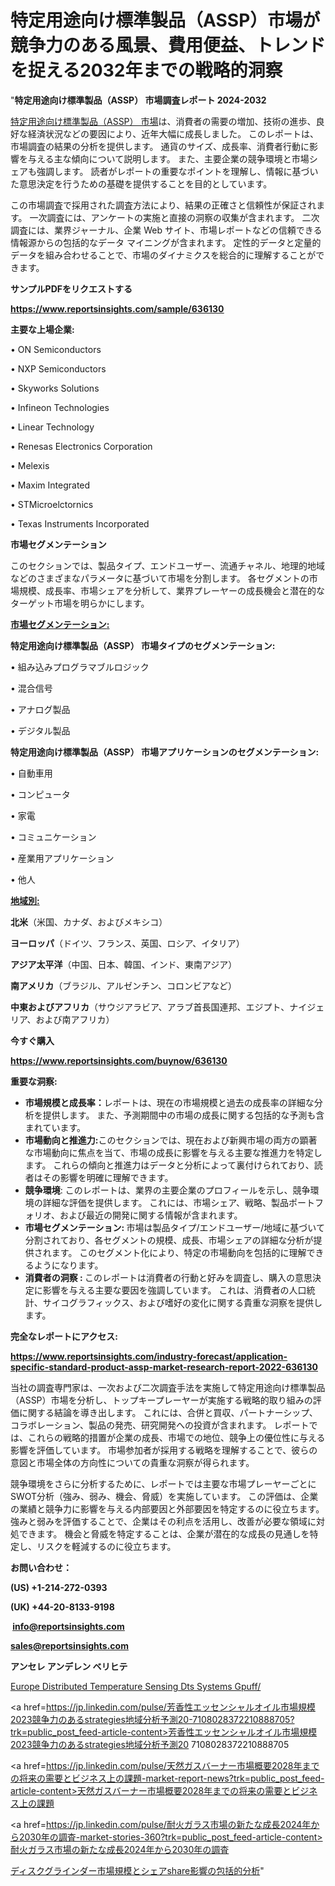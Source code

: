 # 特定用途向け標準製品（ASSP）市場が競争力のある風景、費用便益、トレンドを捉える2032年までの戦略的洞察

"<strong>特定用途向け標準製品（ASSP） 市場調査レポート 2024-2032</strong>

<a href=https://www.reportsinsights.com/sample/636130>特定用途向け標準製品（ASSP） 市場</a>は、消費者の需要の増加、技術の進歩、良好な経済状況などの要因により、近年大幅に成長しました。 このレポートは、市場調査の結果の分析を提供します。 通貨のサイズ、成長率、消費者行動に影響を与える主な傾向について説明します。 また、主要企業の競争環境と市場シェアも強調します。 読者がレポートの重要なポイントを理解し、情報に基づいた意思決定を行うための基礎を提供することを目的としています。

この市場調査で採用された調査方法により、結果の正確さと信頼性が保証されます。 一次調査には、アンケートの実施と直接の洞察の収集が含まれます。 二次調査には、業界ジャーナル、企業 Web サイト、市場レポートなどの信頼できる情報源からの包括的なデータ マイニングが含まれます。 定性的データと定量的データを組み合わせることで、市場のダイナミクスを総合的に理解することができます。

<strong><b>サンプルPDFをリクエストする</b></strong>

<a href=https://www.reportsinsights.com/sample/636130><strong><u>https://www.reportsinsights.com/sample/636130</u></strong></a>

<strong>主要な上場企業:</strong>

• ON Semiconductors

• NXP Semiconductors

• Skyworks Solutions

• Infineon Technologies

• Linear Technology

• Renesas Electronics Corporation

• Melexis

• Maxim Integrated

• STMicroelctornics

• Texas Instruments Incorporated

<strong>市場セグメンテーション</strong>

このセクションでは、製品タイプ、エンドユーザー、流通チャネル、地理的地域などのさまざまなパラメータに基づいて市場を分割します。 各セグメントの市場規模、成長率、市場シェアを分析して、業界プレーヤーの成長機会と潜在的なターゲット市場を明らかにします。

<strong><u>市場セグメンテーション</u></strong><strong><u>:</u></strong>

<strong>特定用途向け標準製品（ASSP） 市場タイプのセグメンテーション:</strong>

• 組み込みプログラマブルロジック

• 混合信号

• アナログ製品

• デジタル製品

<strong>特定用途向け標準製品（ASSP） 市場アプリケーションのセグメンテーション:</strong>

• 自動車用

• コンピュータ

• 家電

• コミュニケーション

• 産業用アプリケーション

• 他人

<strong><u>地域別</u></strong><strong><u>:</u></strong>

<strong>北米</strong>（米国、カナダ、およびメキシコ）

<strong>ヨーロッパ</strong>（ドイツ、フランス、英国、ロシア、イタリア）

<strong>アジア太平洋</strong>（中国、日本、韓国、インド、東南アジア）

<strong>南アメリカ</strong>（ブラジル、アルゼンチン、コロンビアなど）

<strong>中東およびアフリカ</strong>（サウジアラビア、アラブ首長国連邦、エジプト、ナイジェリア、および南アフリカ）

<strong>今すぐ購入</strong>

<a href=https://www.reportsinsights.com/buynow/636130><strong><u>https://www.reportsinsights.com/buynow/636130</u></strong></a>

<strong>重要な洞察:</strong>
<ul>
  <li><strong>市場規模と成長率：</strong>レポートは、現在の市場規模と過去の成長率の詳細な分析を提供します。 また、予測期間中の市場の成長に関する包括的な予測も含まれています。</li>
  <li><strong>市場動向と推進力:</strong>このセクションでは、現在および新興市場の両方の顕著な市場動向に焦点を当て、市場の成長に影響を与える主要な推進力を特定します。 これらの傾向と推進力はデータと分析によって裏付けられており、読者はその影響を明確に理解できます。</li>
  <li><strong>競争環境</strong>: このレポートは、業界の主要企業のプロフィールを示し、競争環境の詳細な評価を提供します。 これには、市場シェア、戦略、製品ポートフォリオ、および最近の開発に関する情報が含まれます。</li>
  <li><strong>市場セグメンテーション: </strong>市場は製品タイプ/エンドユーザー/地域に基づいて分割されており、各セグメントの規模、成長、市場シェアの詳細な分析が提供されます。 このセグメント化により、特定の市場動向を包括的に理解できるようになります。</li>
  <li><strong>消費者の洞察 : </strong>このレポートは消費者の行動と好みを調査し、購入の意思決定に影響を与える主要な要因を強調しています。 これは、消費者の人口統計、サイコグラフィックス、および嗜好の変化に関する貴重な洞察を提供します。</li>
</ul>
<strong>完全なレポートにアクセス:</strong>

<a href=https://www.reportsinsights.com/industry-forecast/application-specific-standard-product-assp-market-research-report-2022-636130><strong><u><b>https://www.reportsinsights.com/industry-forecast/application-specific-standard-product-assp-market-research-report-2022-636130</b></u></strong></a>

当社の調査専門家は、一次および二次調査手法を実施して特定用途向け標準製品（ASSP）市場を分析し、トップキープレーヤーが実施する戦略的取り組みの評価に関する結論を導き出します。 これには、合併と買収、パートナーシップ、コラボレーション、製品の発売、研究開発への投資が含まれます。 レポートでは、これらの戦略的措置が企業の成長、市場での地位、競争上の優位性に与える影響を評価しています。 市場参加者が採用する戦略を理解することで、彼らの意図と市場全体の方向性についての貴重な洞察が得られます。

競争環境をさらに分析するために、レポートでは主要な市場プレーヤーごとにSWOT分析（強み、弱み、機会、脅威）を実施しています。 この評価は、企業の業績と競争力に影響を与える内部要因と外部要因を特定するのに役立ちます。 強みと弱みを評価することで、企業はその利点を活用し、改善が必要な領域に対処できます。 機会と脅威を特定することは、企業が潜在的な成長の見通しを特定し、リスクを軽減するのに役立ちます。

<strong>お問い合わせ：</strong>

<strong>(US) +1-214-272-0393</strong>

<strong>(UK) +44-20-8133-9198</strong>

<strong> </strong><a href=info@reportsinsights.com><strong><u>info@reportsinsights.com</u></strong></a>

<a href=sales@reportsinsights.com><strong><u>sales@reportsinsights.com</u></strong></a>

<strong>アンセレ アンデレン ベリヒテ</strong>

<a href=https://www.linkedin.com/pulse/europe-distributed-temperature-sensing-dts-systems-gpuff/>Europe Distributed Temperature Sensing Dts Systems Gpuff/</a>

<a href=https://jp.linkedin.com/pulse/芳香性エッセンシャルオイル市場規模2023競争力のあるstrategies地域分析予測20-7108028372210888705?trk=public_post_feed-article-content>芳香性エッセンシャルオイル市場規模2023競争力のあるstrategies地域分析予測20 7108028372210888705</a>

<a href=https://jp.linkedin.com/pulse/天然ガスバーナー市場概要2028年までの将来の需要とビジネス上の課題-market-report-news?trk=public_post_feed-article-content>天然ガスバーナー市場概要2028年までの将来の需要とビジネス上の課題</a>

<a href=https://jp.linkedin.com/pulse/耐火ガラス市場の新たな成長2024年から2030年の調査-market-stories-360?trk=public_post_feed-article-content>耐火ガラス市場の新たな成長2024年から2030年の調査</a>

<a href=https://www.linkedin.com/pulse/ディスクグラインダー市場規模とシェアshare影響の包括的分析-reportsinsights-pvt-ltd-zrhjf/>ディスクグラインダー市場規模とシェアshare影響の包括的分析</a>"
